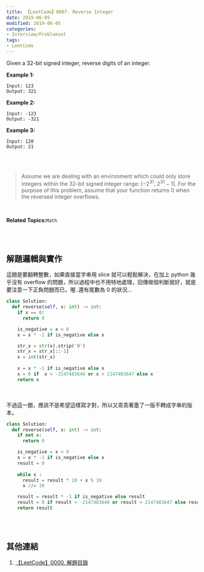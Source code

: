 ```yaml
---
title: 【LeetCode】0007. Reverse Integer
date: 2019-06-05
modified: 2019-06-05
categories:
- Interview/Problemset
tags:
- LeetCode
--- 
```


Given a 32-bit signed integer, reverse digits of an integer.

<!--more-->
**Example 1:**
```
Input: 123
Output: 321
```

**Example 2:**
```
Input: -123
Output: -321
```

**Example 3:**
```
Input: 120
Output: 21
```
<br><br>

> Assume we are dealing with an environment which could only store integers within the 32-bit signed integer range: [$−2^{31}$, $2^{31} − 1$]. For the purpose of this problem, assume that your function returns 0 when the reversed integer overflows.

<br>

**Related Topics:**`Math`

<br><br>

## 解題邏輯與實作
這題是要翻轉整數，如果直接當字串用 slice 就可以輕鬆解決，在加上 python 幾乎沒有 overflow 的問題，所以過程中也不用特地處理，回傳做個判斷就好，就是要注意一下正負問題而已，喔..還有尾數為 0 的狀況...

```python
class Solution:
  def reverse(self, x: int) -> int:
    if x == 0:
      return 0

    is_negative = x < 0
    x = x * -1 if is_negative else x 

    str_x = str(x).strip('0')
    str_x = str_x[::-1]
    x = int(str_x)
    
    x = x * -1 if is_negative else x        
    x = 0 if  x < -2147483648 or x > 2147483647 else x
    return x
```
<br><br>
不過這一題，應該不是希望這樣寫才對，所以又乖乖著墨了一版不轉成字串的版本。

```python
class Solution:
  def reverse(self, x: int) -> int:
    if not x:
      return 0

    is_negative = x < 0
    x = x * -1 if is_negative else x 
    result = 0
    
    while x :
      result = result * 10 + x % 10
      x //= 10

    result = result * -1 if is_negative else result        
    result = 0 if result < -2147483648 or result > 2147483647 else result
    return result
```


<br><br>

## 其他連結
1. [【LeetCode】0000. 解題目錄](/LeetCode-0000-Contents/)